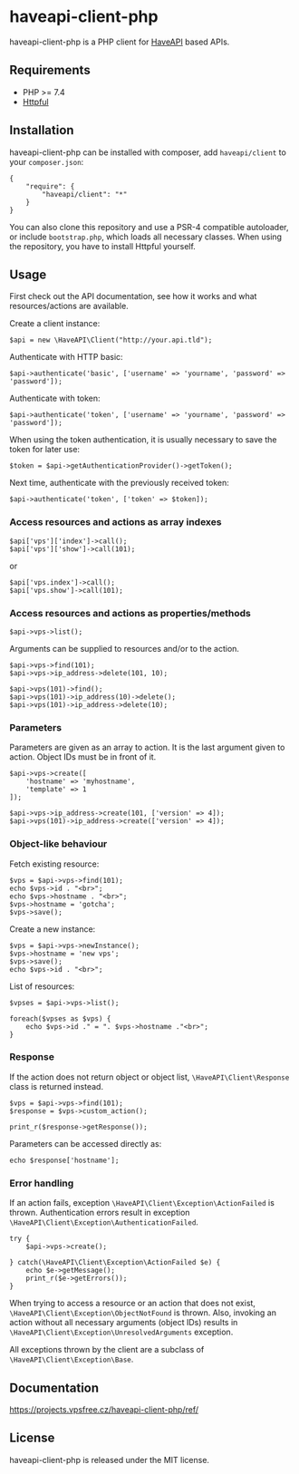 haveapi-client-php
==================

haveapi-client-php is a PHP client for [HaveAPI](https://github.com/vpsfreecz/haveapi) based APIs.

Requirements
------------
 - PHP >= 7.4
 - [Httpful](http://phphttpclient.com/)

Installation
------------
haveapi-client-php can be installed with composer, add `haveapi/client` to your `composer.json`:

	{
		"require": {
			"haveapi/client": "*"
		}
	}

You can also clone this repository and use a PSR-4 compatible autoloader, or include
`bootstrap.php`, which loads all necessary classes. When using the repository, you
have to install Httpful yourself.

Usage
-----

First check out the API documentation, see how it works and what resources/actions
are available.

Create a client instance:

	$api = new \HaveAPI\Client("http://your.api.tld");

Authenticate with HTTP basic:

	$api->authenticate('basic', ['username' => 'yourname', 'password' => 'password']);

Authenticate with token:

	$api->authenticate('token', ['username' => 'yourname', 'password' => 'password']);

When using the token authentication, it is usually necessary to save the token for later use:

	$token = $api->getAuthenticationProvider()->getToken();

Next time, authenticate with the previously received token:

	$api->authenticate('token', ['token' => $token]);


### Access resources and actions as array indexes

	$api['vps']['index']->call();
	$api['vps']['show']->call(101);

or

	$api['vps.index']->call();
	$api['vps.show']->call(101);

### Access resources and actions as properties/methods

	$api->vps->list();

Arguments can be supplied to resources and/or to the action.

	$api->vps->find(101);
	$api->vps->ip_address->delete(101, 10);

	$api->vps(101)->find();
	$api->vps(101)->ip_address(10)->delete();
	$api->vps(101)->ip_address->delete(10);

### Parameters
Parameters are given as an array to action. It is the last argument given to action.
Object IDs must be in front of it.

	$api->vps->create([
		'hostname' => 'myhostname',
		'template' => 1
	]);

	$api->vps->ip_address->create(101, ['version' => 4]);
	$api->vps(101)->ip_address->create(['version' => 4]);

### Object-like behaviour
Fetch existing resource:

	$vps = $api->vps->find(101);
	echo $vps->id . "<br>";
	echo $vps->hostname . "<br>";
	$vps->hostname = 'gotcha';
	$vps->save();

Create a new instance:

	$vps = $api->vps->newInstance();
	$vps->hostname = 'new vps';
	$vps->save();
	echo $vps->id . "<br>";

List of resources:

	$vpses = $api->vps->list();

	foreach($vpses as $vps) {
		echo $vps->id ." = ". $vps->hostname ."<br>";
	}

### Response
If the action does not return object or object list, `\HaveAPI\Client\Response` class is returned instead.

	$vps = $api->vps->find(101);
	$response = $vps->custom_action();

	print_r($response->getResponse());

Parameters can be accessed directly as:

	echo $response['hostname'];

### Error handling
If an action fails, exception `\HaveAPI\Client\Exception\ActionFailed` is thrown. Authentication errors
result in exception `\HaveAPI\Client\Exception\AuthenticationFailed`.

	try {
		$api->vps->create();

	} catch(\HaveAPI\Client\Exception\ActionFailed $e) {
		echo $e->getMessage();
		print_r($e->getErrors());
	}

When trying to access a resource or an action that does not exist,
`\HaveAPI\Client\Exception\ObjectNotFound` is thrown. Also, invoking an action
without all necessary arguments (object IDs) results in
`\HaveAPI\Client\Exception\UnresolvedArguments` exception.

All exceptions thrown by the client are a subclass of `\HaveAPI\Client\Exception\Base`.

Documentation
-------------
https://projects.vpsfree.cz/haveapi-client-php/ref/

License
-------
haveapi-client-php is released under the MIT license.
